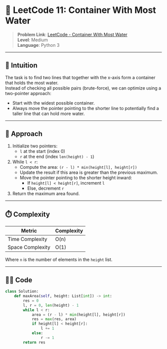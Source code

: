 # 🧩 LeetCode 11: Container With Most Water

> **Problem Link**: [LeetCode - Container With Most Water](https://leetcode.com/problems/container-with-most-water/)  
> **Level**: Medium  
> **Language**: Python 3  

---

## 🧠 Intuition

The task is to find two lines that together with the x-axis form a container that holds the most water.  
Instead of checking all possible pairs (brute-force), we can optimize using a two-pointer approach:
- Start with the widest possible container.
- Always move the pointer pointing to the shorter line to potentially find a taller line that can hold more water.

---

## 🚀 Approach

1. Initialize two pointers:
   - `l` at the start (index 0)
   - `r` at the end (index `len(height) - 1`)
2. While `l < r`:
   - Compute the area: `(r - l) * min(height[l], height[r])`
   - Update the result if this area is greater than the previous maximum.
   - Move the pointer pointing to the shorter height inward:
     - If `height[l] < height[r]`, increment `l`
     - Else, decrement `r`
3. Return the maximum area found.

---

## ⏱️ Complexity

| Metric            | Complexity |
|-------------------|------------|
| Time Complexity   | O(n)       |
| Space Complexity  | O(1)       |

Where `n` is the number of elements in the `height` list.

---

## 🧑‍💻 Code

```python
class Solution:
    def maxArea(self, height: List[int]) -> int:
        res = 0
        l, r = 0, len(height) - 1
        while l < r:
            area = (r - l) * min(height[l], height[r])
            res = max(res, area)
            if height[l] < height[r]:
                l += 1
            else:
                r -= 1
        return res
